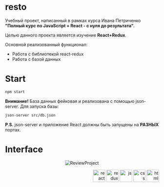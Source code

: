 # resto

Учебный проект, написанный в рамках курса Ивана Петриченко **"Полный курс по JavaScript + React - с нуля до результата".**

Целью данного проекта является изучение **React+Redux**.

Основной реализованный функционал:
- Работа с библиотекой react-redux
- Работа с базой данных

# Start
```bash
npm start
```
**Внимание!** База данных фейковая и реализована с помощью json-server.
Для запуска базы:
```bash
json-server src/db.json
```
**P.S.** json-server и приложение React должны быть запущены на **РАЗНЫХ** портах.
# Interface
<p align="center"><img src="https://i.ibb.co/tKqGjnd/preview-project.gif" alt="ReviewProject"/></p>
<div align="right">
  <img src="https://i.ibb.co/XLPJSyM/react-icon.png" alt="react" height="40px"/>
  <img src="https://i.ibb.co/PrCNpDg/redux-icon.png" alt="redux" height="40px"/>
  <img src="https://i.ibb.co/3m5wrjD/icons8-javascript-is-a-high-level-interpreted-programming-language-48.png" alt="js" height="40px"/>
  <img src="https://i.ibb.co/72YpBjg/icons8-css-60.png" alt="css" height="40px"/>
  <img src="https://i.ibb.co/R6XVMZt/html-icon.png" alt="html" height="40px"/>
</div> 
